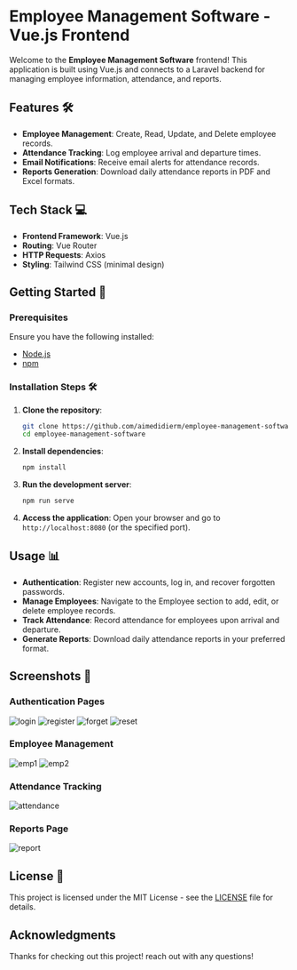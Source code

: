 # Employee Management Software - Vue.js Frontend

Welcome to the **Employee Management Software** frontend! This application is built using Vue.js and connects to a Laravel backend for managing employee information, attendance, and reports.

## Features 🛠️

- **Employee Management**: Create, Read, Update, and Delete employee records.
- **Attendance Tracking**: Log employee arrival and departure times.
- **Email Notifications**: Receive email alerts for attendance records.
- **Reports Generation**: Download daily attendance reports in PDF and Excel formats.

## Tech Stack 💻

- **Frontend Framework**: Vue.js
- **Routing**: Vue Router
- **HTTP Requests**: Axios
- **Styling**: Tailwind CSS (minimal design)

## Getting Started 🚦

### Prerequisites

Ensure you have the following installed:

- [Node.js](https://nodejs.org/en/download/)
- [npm](https://www.npmjs.com/get-npm)

### Installation Steps 🛠️

1. **Clone the repository**:

   ```bash
   git clone https://github.com/aimedidierm/employee-management-software.git
   cd employee-management-software
   ```

2. **Install dependencies**:

   ```bash
   npm install
   ```

3. **Run the development server**:

   ```bash
   npm run serve
   ```

4. **Access the application**: Open your browser and go to `http://localhost:8080` (or the specified port).

## Usage 📊

- **Authentication**: Register new accounts, log in, and recover forgotten passwords.
- **Manage Employees**: Navigate to the Employee section to add, edit, or delete employee records.
- **Track Attendance**: Record attendance for employees upon arrival and departure.
- **Generate Reports**: Download daily attendance reports in your preferred format.

## Screenshots 📸

### Authentication Pages

![login](https://github.com/user-attachments/assets/ebfaa4bf-4982-4ea5-bd12-bfe808eab3a8)
![register](https://github.com/user-attachments/assets/ebaca5ad-dd57-4d23-ab33-7e4b932a605d)
![forget](https://github.com/user-attachments/assets/935b5760-394e-4e9f-836f-0f08f1ae4f1e)
![reset](https://github.com/user-attachments/assets/4c7cc362-8451-4c17-a014-29af737e5170)

### Employee Management
![emp1](https://github.com/user-attachments/assets/0224dd64-af46-4c00-bd77-cfddc11235a6)
![emp2](https://github.com/user-attachments/assets/2f9cfc47-ffdb-4fd2-b6e2-aa566fca40e2)

### Attendance Tracking
![attendance](https://github.com/user-attachments/assets/b0c41668-7461-4767-9378-8bf8039eb7e9)

### Reports Page
![report](https://github.com/user-attachments/assets/aada30d9-57d1-4872-8ddc-a1da4265a053)

## License 📄

This project is licensed under the MIT License - see the [LICENSE](LICENSE) file for details.

## Acknowledgments

Thanks for checking out this project! reach out with any questions!
